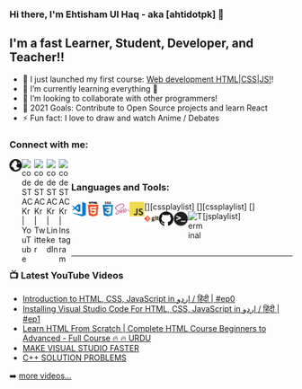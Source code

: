 ### Hi there, I'm Ehtisham Ul Haq - aka [ahtidotpk] 👋


## I'm a fast Learner, Student, Developer, and Teacher!!

- 🔭 I just launched my first course: [Web development HTML|CSS|JS!][course]!
- 🌱 I’m currently learning everything 🤣
- 👯 I’m looking to collaborate with other programmers!
- 🥅 2021 Goals: Contribute  to Open Source projects and learn React
- ⚡ Fun fact: I love to draw and watch Anime / Debates


### Connect with me:

[<img align="left" alt="codeSTACKr.com" width="22px" src="https://raw.githubusercontent.com/iconic/open-iconic/master/svg/globe.svg" />][youtube]
[<img align="left" alt="codeSTACKr | YouTube" width="22px" src="https://cdn.jsdelivr.net/npm/simple-icons@v3/icons/youtube.svg" />][youtube]
[<img align="left" alt="codeSTACKr | Twitter" width="22px" src="https://cdn.jsdelivr.net/npm/simple-icons@v3/icons/twitter.svg" />][twitter]
[<img align="left" alt="codeSTACKr | LinkedIn" width="22px" src="https://cdn.jsdelivr.net/npm/simple-icons@v3/icons/linkedin.svg" />][linkedin]
[<img align="left" alt="codeSTACKr | Instagram" width="22px" src="https://cdn.jsdelivr.net/npm/simple-icons@v3/icons/instagram.svg" />][instagram]

<br />

### Languages and Tools:


[<img align="left" alt="Visual Studio Code" width="26px" src="https://raw.githubusercontent.com/github/explore/80688e429a7d4ef2fca1e82350fe8e3517d3494d/topics/visual-studio-code/visual-studio-code.png" />][webdevplaylist]
[<img align="left" alt="HTML5" width="26px" src="https://raw.githubusercontent.com/github/explore/80688e429a7d4ef2fca1e82350fe8e3517d3494d/topics/html/html.png" />][webdevplaylist]
[<img align="left" alt="CSS3" width="26px" src="https://raw.githubusercontent.com/github/explore/80688e429a7d4ef2fca1e82350fe8e3517d3494d/topics/css/css.png" />][cssplaylist]
[<img align="left" alt="Sass" width="26px" src="https://raw.githubusercontent.com/github/explore/80688e429a7d4ef2fca1e82350fe8e3517d3494d/topics/sass/sass.png" />][cssplaylist]
[<img align="left" alt="JavaScript" width="26px" src="https://raw.githubusercontent.com/github/explore/80688e429a7d4ef2fca1e82350fe8e3517d3494d/topics/javascript/javascript.png" />][jsplaylist]
[<img align="left" alt="Git" width="26px" src="https://raw.githubusercontent.com/github/explore/80688e429a7d4ef2fca1e82350fe8e3517d3494d/topics/git/git.png" />][webdevplaylist]
[<img align="left" alt="GitHub" width="26px" src="https://raw.githubusercontent.com/github/explore/78df643247d429f6cc873026c0622819ad797942/topics/github/github.png" />][webdevplaylist]
[<img align="left" alt="Terminal" width="26px" src="https://raw.githubusercontent.com/github/explore/80688e429a7d4ef2fca1e82350fe8e3517d3494d/topics/terminal/terminal.png" />][webdevplaylist]
[<img align="left" alt="Terminal" width="26px" src="https://upload.wikimedia.org/wikipedia/commons/1/18/ISO_C%2B%2B_Logo.svg" />][webdevplaylist]


<br />
<br />

---

### 📺 Latest YouTube Videos

<!-- YOUTUBE:START -->
- [Introduction to HTML, CSS, JavaScript in اردو / हिंदी | #ep0​](https://www.youtube.com/watch?v=jqodHwrA2E8&list=PL7d2cHJbFVWiKiRnDGdUrqpzbnlldnPyk)
- [Installing Visual Studio Code For HTML, CSS, JavaScript in اردو / हिंदी | #ep1](https://www.youtube.com/watch?v=YRPM3kftdVk&list=PL7d2cHJbFVWiKiRnDGdUrqpzbnlldnPyk&index=2)
- [Learn HTML From Scratch | Complete HTML Course Beginners to Advanced - Full Course 🔥 🔥 URDU](https://www.youtube.com/watch?v=-p9X4tOQsSs&t=35s)
- [MAKE VISUAL STUDIO FASTER](https://www.youtube.com/watch?v=D2_haCjrarE&t=79s)
- [C++ SOLUTION PROBLEMS](https://www.youtube.com/watch?v=3ehLt08IlBs&t=4725s)
<!-- YOUTUBE:END -->

➡️ [more videos...](https://www.youtube.com/channel/UCKNi8M5-UrH6uCL-Xnz4DDA)


[website]: https://ahtidotpk.com
[course]: https://www.youtube.com/watch?v=-p9X4tOQsSs&t=35s
[twitter]: https://twitter.com/123ahti123
[youtube]: https://www.youtube.com/channel/UCKNi8M5-UrH6uCL-Xnz4DDA
[instagram]: https://www.instagram.com/isitdevdot/
[linkedin]: https://www.linkedin.com/in/ehtishamulhaq123/
[webdevplaylist]: https://www.youtube.com/watch?v=jqodHwrA2E8&list=PL7d2cHJbFVWiKiRnDGdUrqpzbnlldnPyk
 
